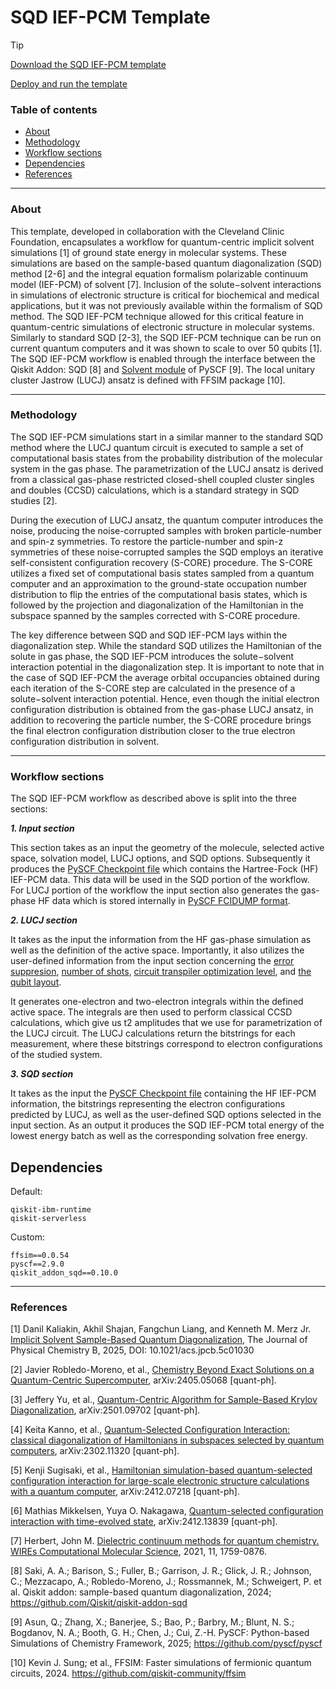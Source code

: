 # SQD IEF-PCM Template

> [!TIP]
> [Download the SQD IEF-PCM template](https://ibm.biz/sqd-pcm-template)
> 
> [Deploy and run the template](https://github.com/qiskit-community/qiskit-function-templates/blob/main/chemistry/sqd_pcm/deploy_and_run.ipynb)

### Table of contents

* [About](#about)
* [Methodology](#methodology)
* [Workflow sections](#workflow-sections)
* [Dependencies](#dependencies)
* [References](#references)

----------------------------------------------------------------------------------------------------
### About

This template, developed in collaboration with the Cleveland Clinic Foundation, encapsulates a workflow for quantum-centric implicit solvent simulations [1] of ground state energy in molecular systems. These simulations are based on the sample-based quantum diagonalization (SQD) method [2-6] and the integral equation formalism polarizable continuum model (IEF-PCM) of solvent [7]. Inclusion of the solute−solvent interactions in simulations of electronic structure is critical for biochemical and medical applications, but it was not previously available within the formalism of SQD method. The SQD IEF-PCM technique allowed for this critical feature in quantum-centric simulations of electronic structure in molecular systems. Similarly to standard SQD [2-3], the SQD IEF-PCM technique can be run on current quantum computers and it was shown to scale to over 50 qubits [1]. The SQD IEF-PCM workflow is enabled through the interface between the Qiskit Addon: SQD [8] and [Solvent module](https://pyscf.org/user/solvent.html) of PySCF [9]. The local unitary cluster Jastrow (LUCJ) ansatz is defined with FFSIM package [10]. 

----------------------------------------------------------------------------------------------------
### Methodology

The SQD IEF-PCM simulations start in a similar manner to the standard SQD method where the LUCJ quantum circuit is executed to sample a set of computational basis states from the probability distribution of the molecular system in the gas phase. The parametrization of the LUCJ ansatz is derived from a classical gas-phase restricted closed-shell coupled cluster singles and doubles (CCSD) calculations, which is a standard strategy in SQD studies [2].

 During the execution of LUCJ ansatz, the quantum computer introduces the noise, producing the noise-corrupted samples with broken particle-number and spin-z symmetries. To restore the particle-number and spin-z symmetries of these noise-corrupted samples the SQD employs an iterative self-consistent configuration recovery (S-CORE) procedure. The S-CORE utilizes a fixed set of computational basis states sampled from a quantum computer and an approximation to the ground-state occupation number distribution to flip the entries of the computational basis states, which is followed by the projection and diagonalization of the Hamiltonian in the subspace spanned by the samples corrected with S-CORE procedure. 

The key difference between SQD and SQD IEF-PCM lays within the diagonalization step. While the standard SQD utilizes the Hamiltonian of the solute in gas phase, the SQD IEF-PCM introduces the solute−solvent interaction potential in the diagonalization step.  It is important to note that in the case of SQD IEF-PCM the average orbital occupancies obtained during each iteration of the S-CORE step are calculated in the presence of a solute−solvent interaction potential. Hence, even though the initial electron configuration distribution is obtained from the gas-phase LUCJ ansatz, in addition to recovering the particle number, the S-CORE procedure brings the final electron configuration distribution closer to the true electron configuration distribution in solvent.

----------------------------------------------------------------------------------------------------
### Workflow sections

The SQD IEF-PCM workflow as described above is split into the three sections:

***1. Input section***

This section takes as an input the geometry of the molecule, selected active space, solvation model, LUCJ options, and SQD options. Subsequently it produces the [PySCF Checkpoint file](https://github.com/pyscf/pyscf.github.io/blob/master/examples/misc/02-chkfile.py) which contains the Hartree-Fock (HF) IEF-PCM data. This data will be used in the SQD portion of the workflow. For LUCJ portion of the workflow the input section also generates the gas-phase HF data which is stored internally in [PySCF FCIDUMP format](https://github.com/pyscf/pyscf.github.io/blob/master/examples/tools/01-fcidump.py). 

***2. LUCJ section***

It takes as the input the information from the HF gas-phase simulation as well as the definition of the active space. Importantly, it also utilizes the user-defined  information from the input section concerning the [error suppresion](https://docs.quantum.ibm.com/guides/configure-error-suppression), [number of shots](https://docs.quantum.ibm.com/api/qiskit/0.43/qiskit.primitives.Sampler), [circuit transpiler optimization level](https://docs.quantum.ibm.com/guides/set-optimization), and [the qubit layout](https://docs.quantum.ibm.com/api/qiskit/qiskit.transpiler.TranspileLayout).

It generates one-electron and two-electron integrals within the defined active space. The integrals are then used to perform classical CCSD calculations, which give us t2 amplitudes that we use for parametrization of the LUCJ circuit. The LUCJ calculations return the bitstrings for each measurement, where these bitstrings correspond to electron configurations of the studied system.

***3. SQD section***

It takes as the input the [PySCF Checkpoint file](https://github.com/pyscf/pyscf.github.io/blob/master/examples/misc/02-chkfile.py) containing the HF IEF-PCM information, the bitstrings representing the electron configurations predicted by LUCJ, as well as the user-defined SQD options selected in the input section. As an output it produces the SQD IEF-PCM total energy of the lowest energy batch as well as the corresponding solvation free energy. 


## Dependencies

Default:
```
qiskit-ibm-runtime
qiskit-serverless
````

Custom:
```
ffsim==0.0.54
pyscf==2.9.0
qiskit_addon_sqd==0.10.0
```

----------------------------------------------------------------------------------------------------
### References

[1] Danil Kaliakin, Akhil Shajan, Fangchun Liang, and Kenneth M. Merz Jr. [Implicit Solvent Sample-Based Quantum Diagonalization](https://pubs.acs.org/doi/10.1021/acs.jpcb.5c01030), The Journal of Physical Chemistry B, 2025, DOI: 10.1021/acs.jpcb.5c01030

[2] Javier Robledo-Moreno, et al., [Chemistry Beyond Exact Solutions on a Quantum-Centric Supercomputer](https://arxiv.org/abs/2405.05068), arXiv:2405.05068 [quant-ph].

[3] Jeffery Yu, et al., [Quantum-Centric Algorithm for Sample-Based Krylov Diagonalization](https://arxiv.org/abs/2501.09702), arXiv:2501.09702 [quant-ph].

[4] Keita Kanno, et al., [Quantum-Selected Configuration Interaction: classical diagonalization of Hamiltonians in subspaces selected by quantum computers](https://arxiv.org/abs/2302.11320), arXiv:2302.11320 [quant-ph].

[5] Kenji Sugisaki, et al., [Hamiltonian simulation-based quantum-selected configuration interaction for large-scale electronic structure calculations with a quantum computer](https://arxiv.org/abs/2412.07218), arXiv:2412.07218 [quant-ph].

[6] Mathias Mikkelsen, Yuya O. Nakagawa, [Quantum-selected configuration interaction with time-evolved state](https://arxiv.org/abs/2412.13839), arXiv:2412.13839 [quant-ph].

[7] Herbert, John M. [Dielectric continuum methods for quantum chemistry. WIREs Computational Molecular Science](https://wires.onlinelibrary.wiley.com/doi/10.1002/wcms.1519), 2021, 11, 1759-0876.

[8] Saki, A. A.; Barison, S.; Fuller, B.; Garrison, J. R.; Glick, J. R.; Johnson, C.; Mezzacapo, A.; Robledo-Moreno, J.; Rossmannek, M.; Schweigert, P. et al. Qiskit addon: sample-based quantum diagonalization, 2024; https://github.com/Qiskit/qiskit-addon-sqd

[9] Asun, Q.; Zhang, X.; Banerjee, S.; Bao, P.; Barbry, M.; Blunt, N. S.; Bogdanov, N. A.; Booth, G. H.; Chen, J.; Cui, Z.-H. PySCF: Python-based Simulations of Chemistry Framework, 2025; https://github.com/pyscf/pyscf

[10] Kevin J. Sung; et al., FFSIM: Faster simulations of fermionic quantum circuits, 2024. https://github.com/qiskit-community/ffsim
